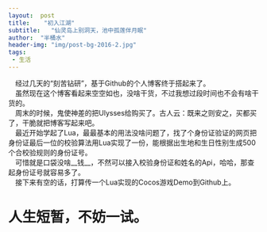 ```yaml
---
layout:  post
title:    "初入江湖"
subtitle:   "仙灵岛上别洞天，池中孤莲伴月眠"
author:  "半桶水"
header-img: "img/post-bg-2016-2.jpg"
tags:
 - 生活
---
```


　经过几天的“刻苦钻研”，基于Github的个人博客终于搭起来了。<br>
　虽然现在这个博客看起来空空如也，没啥干货，不过我想过段时间也不会有啥干货的。<br>
　周末的时候，鬼使神差的把Ulysses给购买了。古人云：既来之则安之，买都买了，干脆就把博客写起来吧。<br>
　最近开始学起了Lua，最最基本的用法没啥问题了，找了个身份证验证的网页把身份证最后一位的校验算法用Lua实现了一份，能根据出生地和生日性别生成500个合校验规则的身份证号。<br>
 　可惜就是口袋没啥__钱__，不然可以接入校验身份证和姓名的Api，哈哈，那查起身份证号就容易多了。<br>
　接下来有空的话，打算传一个Lua实现的Cocos游戏Demo到Github上。<br>
# 人生短暂，不妨一试。